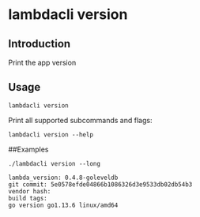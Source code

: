# lambdacli version

## Introduction

Print the app version

## Usage

```
lambdacli version
```

Print all supported subcommands and flags:
```
lambdacli version --help
```

##Examples

```
./lambdacli version --long

lambda_version: 0.4.8-goleveldb
git commit: 5e0578efde04866b1086326d3e9533db02db54b3
vendor hash:
build tags:
go version go1.13.6 linux/amd64
```

